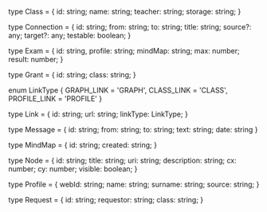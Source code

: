 type Class = {
    id: string;
    name: string;
    teacher: string;
    storage: string;
}

type Connection = {
    id: string;
    from: string;
    to: string;
    title: string;
    source?: any;
    target?: any;
    testable: boolean;
}

type Exam = {
    id: string,
    profile: string;
    mindMap: string;
    max: number;
    result: number;
}

type Grant = {
    id: string;
    class: string;
}

enum LinkType {
    GRAPH_LINK = 'GRAPH',
    CLASS_LINK = 'CLASS',
    PROFILE_LINK = 'PROFILE'
}

type Link = {
    id: string;
    url: string;
    linkType: LinkType;
}

type Message = {
    id: string;
    from: string;
    to: string;
    text: string;
    date: string
}

type MindMap = {
    id: string;
    created: string;
}

type Node = {
    id: string;
    title: string;
    uri: string;
    description: string;
    cx: number;
    cy: number;
    visible: boolean;
}

type Profile = {
    webId: string;
    name: string;
    surname: string;
    source: string;
}

type Request = {
    id: string;
    requestor: string;
    class: string;
}